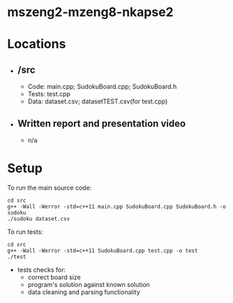 # mszeng2-mzeng8-nkapse2
# Locations
* ## /src
    * Code: main.cpp; SudokuBoard.cpp; SudokuBoard.h
    * Tests: test.cpp
    * Data: dataset.csv; datasetTEST.csv(for test.cpp)
* ## Written report and presentation video
    * n/a
# Setup
To run the main source code:
```
cd src
g++ -Wall -Werror -std=c++11 main.cpp SudokuBoard.cpp SudokuBoard.h -o sudoku
./sudoku dataset.csv
```
To run tests:
```
cd src
g++ -Wall -Werror -std=c++11 SudokuBoard.cpp test.cpp -o test
./test
```
* tests checks for:
    * correct board size
    * program's solution against known solution
    * data cleaning and parsing functionality


